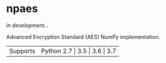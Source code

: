 # npaes

_in development..._

Advanced Encryption Standard (AES) NumPy implementation.

<table>
<tr>
  <td>Supports</td>
  <td>Python 2.7 | 3.5 | 3.6 | 3.7</td>
</tr>
</table>
